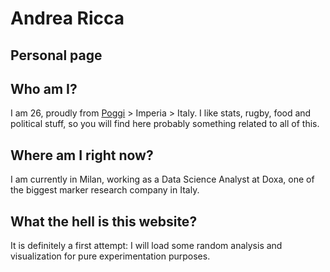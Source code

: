 # Andrea Ricca
## Personal page

## Who am I?
I am 26, proudly from [Poggi](https://goo.gl/maps/w37kgkhxZfR2) > Imperia > Italy. I like stats, rugby, food and political stuff, so you will find here probably something related to all of this.

## Where am I right now?
I am currently in Milan, working as a Data Science Analyst at Doxa, one of the biggest marker research company in Italy.

## What the hell is this website?
It is definitely a first attempt: I will load some random analysis and visualization for pure experimentation purposes.


